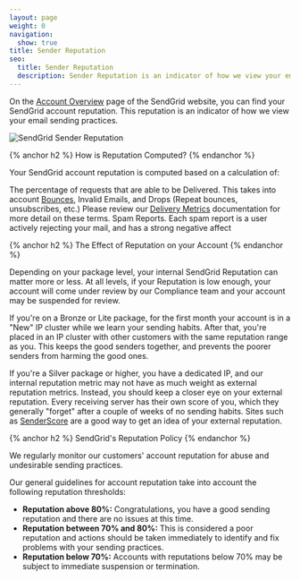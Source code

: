 ```yaml
---
layout: page
weight: 0
navigation:
  show: true
title: Sender Reputation
seo:
  title: Sender Reputation
  description: Sender Reputation is an indicator of how we view your email sending practices.
---
```


On the [Account Overview](https://sendgrid.com/account/overview) page of the SendGrid website, you can find your SendGrid account reputation. This reputation is an indicator of how we view your email sending practices.

![]({{root_url}}/images/reputation_2.png "SendGrid Sender Reputation")

{% anchor h2 %}
How is Reputation Computed?
{% endanchor %}

Your SendGrid account reputation is computed based on a calculation of:

The percentage of requests that are able to be Delivered. This takes into account [Bounces]({{root_url}}/Glossary/bounces.html), Invalid Emails, and Drops (Repeat bounces, unsubscribes, etc.) Please review our [Delivery Metrics]({{root_url}}/Delivery_Metrics/index.html) documentation for more detail on these terms.
Spam Reports. Each spam report is a user actively rejecting your mail, and has a strong negative affect
 
{% anchor h2 %}
The Effect of Reputation on your Account
{% endanchor %}

Depending on your package level, your internal SendGrid Reputation can matter more or less. At all levels, if your Reputation is low enough, your account will come under review by our Compliance team and your account may be suspended for review.

If you're on a Bronze or Lite package, for the first month your account is in a "New" IP cluster while we learn your sending habits. After that, you're placed in an IP cluster with other customers with the same reputation range as you. This keeps the good senders together, and prevents the poorer senders from harming the good ones.

If you're a Silver package or higher, you have a dedicated IP, and our internal reputation metric may not have as much weight as external reputation metrics. Instead, you should keep a closer eye on your external reputation. Every receiving server has their own score of you, which they generally "forget" after a couple of weeks of no sending habits. Sites such as [SenderScore](https://www.senderscore.org/) are a good way to get an idea of your external reputation.

{% anchor h2 %}
SendGrid's Reputation Policy
{% endanchor %}

We regularly monitor our customers' account reputation for abuse and undesirable sending practices.

Our general guidelines for account reputation take into account the following reputation thresholds:

* **Reputation above 80%:** Congratulations, you have a good sending reputation and there are no issues at this time.
* **Reputation between 70% and 80%:** This is considered a poor reputation and actions should be taken immediately to identify and fix problems with your sending practices.
* **Reputation below 70%:** Accounts with reputations below 70% may be subject to immediate suspension or termination.
